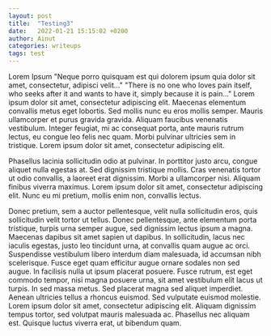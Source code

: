 ```yaml
---
layout: post
title:  "Testing3"
date:   2022-01-21 15:15:02 +0200
author: Ainut
categories: writeups
tags: test
---
```


Lorem Ipsum
"Neque porro quisquam est qui dolorem ipsum quia dolor sit amet, consectetur, adipisci velit..."
"There is no one who loves pain itself, who seeks after it and wants to have it, simply because it is pain..."
Lorem ipsum dolor sit amet, consectetur adipiscing elit. Maecenas elementum convallis metus eget lobortis. Sed mollis nunc eu eros mollis semper. Mauris ullamcorper et purus gravida gravida. Aliquam faucibus venenatis vestibulum. Integer feugiat, mi ac consequat porta, ante mauris rutrum lectus, eu congue leo felis nec quam. Morbi pulvinar ultricies sem in tristique. Lorem ipsum dolor sit amet, consectetur adipiscing elit.

Phasellus lacinia sollicitudin odio at pulvinar. In porttitor justo arcu, congue aliquet nulla egestas at. Sed dignissim tristique mollis. Cras venenatis tortor ut odio convallis, a laoreet erat dignissim. Morbi a ullamcorper nisi. Aliquam finibus viverra maximus. Lorem ipsum dolor sit amet, consectetur adipiscing elit. Nunc eu mi pretium, mollis enim non, convallis lectus.

Donec pretium, sem a auctor pellentesque, velit nulla sollicitudin eros, quis sollicitudin velit tortor ut tellus. Donec pellentesque, ante elementum porta tristique, turpis urna semper augue, sed dignissim lectus ipsum a magna. Maecenas dapibus sit amet sapien ut dapibus. In sollicitudin, lacus nec iaculis egestas, justo leo tincidunt urna, at convallis quam augue ac orci. Suspendisse vestibulum libero interdum diam malesuada, id accumsan nibh scelerisque. Fusce eget quam efficitur augue ornare sodales non sed augue. In facilisis nulla ut ipsum placerat posuere. Fusce rutrum, est eget commodo tempor, nisi magna posuere urna, sit amet vestibulum elit lacus ut turpis. In sed massa metus. Sed placerat magna sed aliquet imperdiet. Aenean ultricies tellus a rhoncus euismod. Sed vulputate euismod molestie. Lorem ipsum dolor sit amet, consectetur adipiscing elit. Aliquam dignissim tempus tortor, sed volutpat mauris malesuada ac. Phasellus nec aliquam est. Quisque luctus viverra erat, ut bibendum quam.